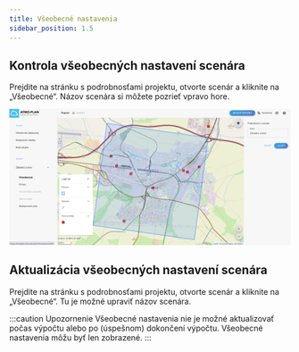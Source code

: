```yaml
---
title: Všeobecné nastavenia
sidebar_position: 1.5
---
```


## Kontrola všeobecných nastavení scenára


Prejdite na stránku s podrobnosťami projektu, otvorte scenár a kliknite na „Všeobecné“. Názov scenára si môžete pozrieť vpravo hore.

![Scenario list](./images/scenario_general_settings_sk.png)

## Aktualizácia všeobecných nastavení scenára 

Prejdite na stránku s podrobnosťami projektu, otvorte scenár a kliknite na „Všeobecné“. Tu je možné upraviť názov scenára.

:::caution Upozornenie
Všeobecné nastavenia nie je možné aktualizovať počas výpočtu alebo po (úspešnom) dokončení výpočtu. Všeobecné nastavenia môžu byť len zobrazené.
:::
